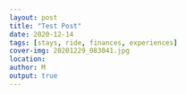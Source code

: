 ```yaml
---
layout: post
title: "Test Post"
date: 2020-12-14
tags: [stays, ride, finances, experiences]
cover-img: 20201229_083041.jpg
location:
author: M
output: true
---
```

